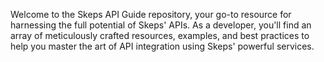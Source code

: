 Welcome to the Skeps API Guide repository, your go-to resource for harnessing the full potential of Skeps' APIs. 
As a developer, you'll find an array of meticulously crafted resources, examples, and best practices to help you master the art of API integration using Skeps' powerful services.

